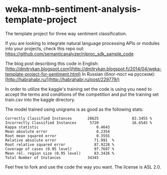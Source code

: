 weka-mnb-sentiment-analysis-template-project
============================================

The template project for three way sentiment classification.

If you are looking to integrate natural language processing APIs or modules into your projects, check this repo out: https://github.com/semanticanalyzer/nlproc_sdk_sample_code

The blog post describing this code in English: [http://dmitrykan.blogspot.com](http://dmitrykan.blogspot.fi/2014/04/weka-template-project-for-sentiment.html)
In Russian (блог-пост на русском): [http://habrahabr.ru/](http://habrahabr.ru/post/229779/)

In order to utilize the kaggle's training set the code is using you need to accept the terms and conditions of the
competition and put the training set train.csv into the kaggle directory.

The model trained using unigrams is as good as the following stats:

    Correctly Classified Instances       28625               83.3455 %
    Incorrectly Classified Instances      5720               16.6545 %
    Kappa statistic                          0.4643
    Mean absolute error                      0.2354
    Root mean squared error                  0.3555
    Relative absolute error                 71.991  %
    Root relative squared error             87.9228 %
    Coverage of cases (0.95 level)          97.7697 %
    Mean rel. region size (0.95 level)      83.3426 %
    Total Number of Instances            34345

Feel free to fork and use the code the way you want. The license is ASL 2.0.
